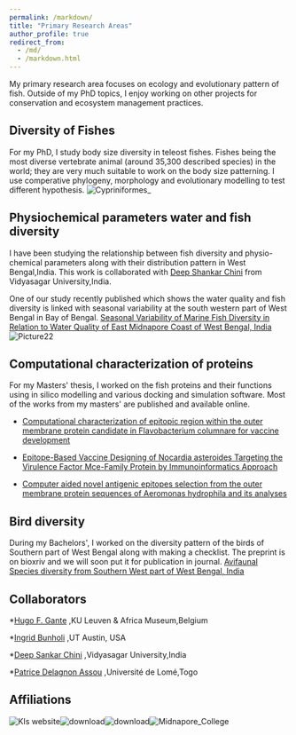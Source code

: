 ```yaml
---
permalink: /markdown/
title: "Primary Research Areas"
author_profile: true
redirect_from: 
  - /md/
  - /markdown.html
---
```

My primary research area focuses on ecology and evolutionary pattern of fish. Outside of my PhD topics, I enjoy working on other projects for conservation and ecosystem management practices.

## Diversity of Fishes


For my PhD, I study body size diversity in teleost fishes. Fishes being the most diverse vertebrate animal (around 35,300 described species) in the world; they are very much suitable to work on the body size patterning. I use comperative phylogeny, morphology and evolutionary modelling to test different hypothesis. 
![Cypriniformes_](https://github.com/FishyguyNeel/Niladri_Mondal/assets/84254577/13dce640-513b-4761-8a25-bfd6696083b3)




## Physiochemical parameters water and fish diversity

I have been studying the relationship between fish diversity and physio-chemical parameters along with their distribution pattern in West Bengal,India.
This work is collaborated with [Deep Shankar Chini](https://scholar.google.co.in/citations?user=75GmPXcAAAAJ&hl=en&oi=ao) from Vidyasagar University,India.

One of our study recently published which shows the water quality and fish diversity is linked with seasonal variability at the south western part of West Bengal in Bay of Bengal.
[Seasonal Variability of Marine Fish Diversity in Relation to Water Quality of East Midnapore Coast of West Bengal, India](https://link.springer.com/article/10.1007/s12601-023-00107-0)
![Picture22](https://github.com/FishyguyNeel/Niladri_Mondal/assets/84254577/8c9602d6-1fb7-4e9e-acf6-3ab5dd657a32)


## Computational characterization of proteins

For my Masters' thesis, I worked on the fish proteins and their functions using in silico modelling and various docking and simulation software. Most of the works from my masters' are published and available online.
* [Computational characterization of epitopic region within the outer membrane protein candidate in Flavobacterium columnare for vaccine development](https://www.tandfonline.com/doi/shareview/10.1080/07391102.2019.1580222)
  
* [Epitope-Based Vaccine Designing of Nocardia asteroides Targeting the Virulence Factor Mce-Family Protein by Immunoinformatics Approach](https://link.springer.com/article/10.1007/s10989-019-09921-4)
  
* [Computer aided novel antigenic epitopes selection from the outer membrane protein sequences of Aeromonas hydrophila and its analyses](https://www.sciencedirect.com/science/article/pii/S1567134820301519)

## Bird diversity

During my Bachelors', I worked on the diversity pattern of the birds of Southern part of West Bengal along with making a checklist. The preprint is on bioxriv and we will soon put it for publication in journal.
[Avifaunal Species diversity from Southern West part of West Bengal, India](https://www.biorxiv.org/content/10.1101/2023.06.30.547191.abstract)

## Collaborators
*[Hugo F. Gante](https://bio.kuleuven.be/faculty/00146936) ,KU Leuven & Africa Museum,Belgium

*[Ingrid Bunholi](https://ingridbunholi.weebly.com/.weebly.com/) ,UT Austin, USA

*[Deep Sankar Chini](https://scholar.google.co.in/citations?user=75GmPXcAAAAJ&hl=en&oi=ao) ,Vidyasagar University,India

*[Patrice Delagnon Assou](https://www.researchgate.net/profile/Delagnon-Assou-2) ,Université de Lomé,Togo


## Affiliations


![KIs website](https://github.com/FishyguyNeel/Niladri_Mondal/assets/84254577/807353be-8fda-477f-9aa6-3e015f4d407d)![download](https://github.com/FishyguyNeel/Niladri_Mondal/assets/84254577/29f313eb-6b2d-48cf-aa57-b952f4988304)![download](https://github.com/FishyguyNeel/Niladri_Mondal/assets/84254577/c1b5d6de-7b98-4d14-a31c-087cecd0284c)![Midnapore_College](https://github.com/FishyguyNeel/Niladri_Mondal/assets/84254577/6c0e45bb-7af6-4241-9082-e04e7b89374a)











